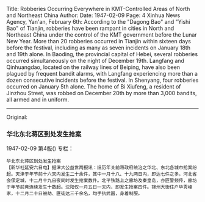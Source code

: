Title: Robberies Occurring Everywhere in KMT-Controlled Areas of North and Northeast China
Author:
Date: 1947-02-09
Page: 4
Xinhua News Agency, Yan'an, February 6th: According to the "Dagong Bao" and "Yishi Bao" of Tianjin, robberies have been rampant in cities in North and Northeast China under the control of the KMT government before the Lunar New Year. More than 20 robberies occurred in Tianjin within sixteen days before the festival, including as many as seven incidents on January 18th and 19th alone. In Baoding, the provincial capital of Hebei, several robberies occurred simultaneously on the night of December 19th. Langfang and Qinhuangdao, located on the railway lines of Beiping, have also been plagued by frequent bandit alarms, with Langfang experiencing more than a dozen consecutive incidents before the festival. In Shenyang, four robberies occurred on January 5th alone. The home of Bi Xiufeng, a resident of Jinzhou Street, was robbed on December 20th by more than 3,000 bandits, all armed and in uniform.



<hr /> 

Original: 


### 华北东北蒋区到处发生抢案

1947-02-09
第4版()
专栏：

    华北东北蒋区到处发生抢案
    【新华社延安六日电】据津大公益世两报讯：旧历年关前蒋政府统治之华北、东北各城市抢案纷起。天津于年节前十六天内发生二十余件，其中一月十八、十九两日内，即达七件之多。河北省会保定城，十二月十九日夜同时发生抢案数件。北平铁路上之廊坊及秦皇岛，亦匪警频传，廊坊于年节前竟连续发生十数起。沈阳仅一月五日一天内，即发生抢案四件。锦州大街住户毕秀峰家，十二月二十日被劫、匪徒达三千余名，均手执武器，身着制服。
